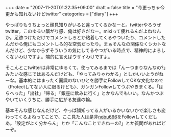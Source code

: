 +++
date = "2007-11-20T01:22:35+09:00"
draft = false
title = "今更っちゃ今更かも知れないけどtwitter"
categories = ["diary"]
+++

やっぱりもうちょっと顔見知りがいると違ってくるかなーと。twitterやろうぜtwitter。このゆるい繋がり感、俺は好きだなー。mixiって疲れるんだよねなんか。足跡つけただけでコメントしろとか粘着してくるやついたり、コメントしたんだから俺にもコメントしろ的な空気だったり。まぁそんなの関係なくシカトなんだけど、少なからずそういうの気にしてるやつがいる時点で、精神的によろしくないわけですよ。端的に言えばウザイわけですよ。

そこんとこtwitterは非常にゆるくて、使ってみるまでは「んーつまりなんなの?」みたいな感じではあるんだけども、「やってみりゃわかる」としかいいようがねーな。基本的にはまったく面識のないひとを勝手にFollowしてOKな文化なので（Protectしてない人に限るけども）、ガンガンFollowしてつぶやきまくる。「はらへった」「出社」「帰る」「銀座に飲みに行く」とかなんでもいい。なんかつぶやいていくうちに、勝手に広がる友達の輪。

基本そんな感じなんだけど、やっぱ顔知ってる人がいるかいないかで楽しさも変わってくるよねってことで、ここ見た人は是非<a href="http://twitter.com/nobu666">nobu666</a>をFollowしてくだしあ。「設定がよく分からん」とか「こんなことできねーの?」とか質問があればどーぞ。
